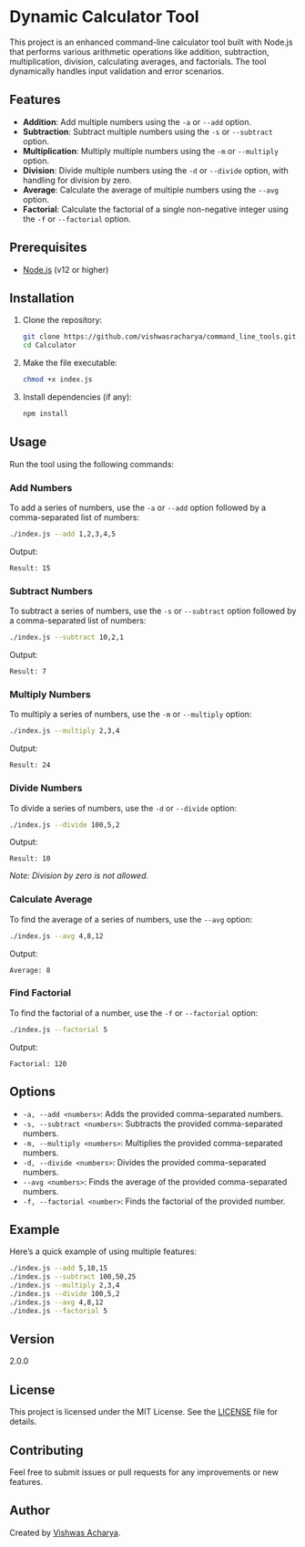 # Dynamic Calculator Tool

This project is an enhanced command-line calculator tool built with Node.js that performs various arithmetic operations like addition, subtraction, multiplication, division, calculating averages, and factorials. The tool dynamically handles input validation and error scenarios.

## Features

- **Addition**: Add multiple numbers using the `-a` or `--add` option.
- **Subtraction**: Subtract multiple numbers using the `-s` or `--subtract` option.
- **Multiplication**: Multiply multiple numbers using the `-m` or `--multiply` option.
- **Division**: Divide multiple numbers using the `-d` or `--divide` option, with handling for division by zero.
- **Average**: Calculate the average of multiple numbers using the `--avg` option.
- **Factorial**: Calculate the factorial of a single non-negative integer using the `-f` or `--factorial` option.

## Prerequisites

- [Node.js](https://nodejs.org/) (v12 or higher)

## Installation

1. Clone the repository:
   ```bash
   git clone https://github.com/vishwasracharya/command_line_tools.git
   cd Calculator
   ```

2. Make the file executable:
   ```bash
   chmod +x index.js
   ```

3. Install dependencies (if any):
   ```bash
   npm install
   ```

## Usage

Run the tool using the following commands:

### Add Numbers

To add a series of numbers, use the `-a` or `--add` option followed by a comma-separated list of numbers:

```bash
./index.js --add 1,2,3,4,5
```

Output:

```
Result: 15
```

### Subtract Numbers

To subtract a series of numbers, use the `-s` or `--subtract` option followed by a comma-separated list of numbers:

```bash
./index.js --subtract 10,2,1
```

Output:

```
Result: 7
```

### Multiply Numbers

To multiply a series of numbers, use the `-m` or `--multiply` option:

```bash
./index.js --multiply 2,3,4
```

Output:

```
Result: 24
```

### Divide Numbers

To divide a series of numbers, use the `-d` or `--divide` option:

```bash
./index.js --divide 100,5,2
```

Output:

```
Result: 10
```

*Note: Division by zero is not allowed.*

### Calculate Average

To find the average of a series of numbers, use the `--avg` option:

```bash
./index.js --avg 4,8,12
```

Output:

```
Average: 8
```

### Find Factorial

To find the factorial of a number, use the `-f` or `--factorial` option:

```bash
./index.js --factorial 5
```

Output:

```
Factorial: 120
```

## Options

- `-a, --add <numbers>`: Adds the provided comma-separated numbers.
- `-s, --subtract <numbers>`: Subtracts the provided comma-separated numbers.
- `-m, --multiply <numbers>`: Multiplies the provided comma-separated numbers.
- `-d, --divide <numbers>`: Divides the provided comma-separated numbers.
- `--avg <numbers>`: Finds the average of the provided comma-separated numbers.
- `-f, --factorial <number>`: Finds the factorial of the provided number.

## Example

Here’s a quick example of using multiple features:

```bash
./index.js --add 5,10,15
./index.js --subtract 100,50,25
./index.js --multiply 2,3,4
./index.js --divide 100,5,2
./index.js --avg 4,8,12
./index.js --factorial 5
```

## Version

2.0.0

## License

This project is licensed under the MIT License. See the [LICENSE](LICENSE) file for details.

## Contributing

Feel free to submit issues or pull requests for any improvements or new features.

## Author

Created by [Vishwas Acharya](https://github.com/vishwasracharya).